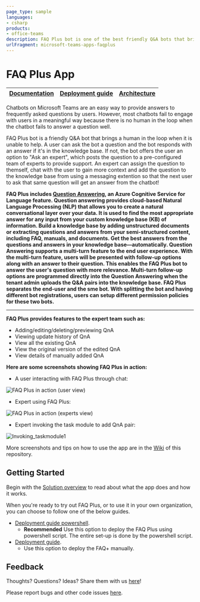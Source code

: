 ```yaml
---
page_type: sample
languages:
- csharp
products:
- office-teams
description: FAQ Plus bot is one of the best friendly Q&A bots that bring a human in the loop when it is unable to help with an answer from the knowledge base.
urlFragment: microsoft-teams-apps-faqplus
---
```



#  FAQ Plus App

| [Documentation](https://github.com/Shrujal-Tailor/FAQ-Plus/wiki/Home) | [Deployment guide](https://github.com/Shrujal-Tailor/FAQ-Plus/wiki/Deployment-Guide) | [Architecture](https://github.com/Shrujal-Tailor/FAQ-Plus/wiki/Solution-Overview) |
| ---- | ---- | ---- |

Chatbots on Microsoft Teams are an easy way to provide answers to frequently asked questions by users. However, most chatbots fail to engage with users in a meaningful way because there is no human in the loop when the chatbot fails to answer a question well. 

FAQ Plus bot is a friendly Q&A bot that brings a human in the loop when it is unable to help. A user can ask the bot a question and the bot responds with an answer if it's in the knowledge base. If not, the bot offers  the user an option to "Ask an expert", which posts the question to a pre-configured team of experts to provide support. An expert can assign the question to themself, chat with the user to gain more context and add the question to the knowledge base from using a messaging extention so that the next user to ask that same question will get an answer from the chatbot!

**FAQ Plus includes [Question Answering](https://learn.microsoft.com/en-us/azure/cognitive-services/language-service/question-answering/overview), an Azure Cognitive Service for Language feature. Question answering provides cloud-based Natural Language Processing (NLP) that allows you to create a natural conversational layer over your data. It is used to find the most appropriate answer for any input from your custom knowledge base (KB) of information. 
Build a knowledge base by adding unstructured documents or extracting questions and answers from your semi-structured content, including FAQ, manuals, and documents. Get the best answers from the questions and answers in your knowledge base—automatically. Question Answering supports a multi-turn feature to the end user experience. With the multi-turn feature, users will be presented with follow-up options along with an answer to their question. This enables the FAQ Plus bot to answer the user's question with more relevance. Multi-turn follow-up options are programmed directly into the Question Answering when the tenant admin uploads the Q&A pairs into the knowledge base.
FAQ Plus separates the end-user and the sme bot. With splitting the bot and having different bot registrations, users can setup different permission policies for these two bots.**

****

**FAQ Plus provides features to the expert team such as:**
* Adding/editing/deleting/previewing QnA
* Viewing update history of QnA
* View all the existing QnA
* View the original version of the edited QnA
* View details of manually added QnA

**Here are some screenshots showing FAQ Plus in action:**

*	A user interacting with FAQ Plus through chat:

![FAQ Plus in action (user view)](https://github.com/Shrujal-Tailor/FAQ-Plus/wiki/images/FAQPlusEndUser.gif)


*	Expert using FAQ Plus:

![FAQ Plus in action (experts view)](https://github.com/Shrujal-Tailor/FAQ-Plus/wiki/images/FAQPlusExperts.gif)


*	Expert invoking the task module to add QnA pair:

![Invoking_taskmodule1](https://github.com/Shrujal-Tailor/FAQ-Plus/wiki/Images/Invoking_taskmodule1.png)

More screenshots and tips on how to use the app are in the [Wiki](https://github.com/Shrujal-Tailor/FAQ-Plus/wiki/Home) of this repository.

## Getting Started

Begin with the [Solution overview](https://github.com/Shrujal-Tailor/FAQ-Plus/wiki/Solution-Overview) to read about what the app does and how it works.

When you're ready to try out FAQ Plus, or to use it in your own organization,  you can choose to follow one of the below guides.
* [Deployment guide powershell](https://github.com/Shrujal-Tailor/FAQ-Plus/wiki/Deployment-Guide-manual).
    * **Recommended** Use this option to deploy the FAQ Plus using powershell script. The entire set-up is done by the powershell script.
* [Deployment guide](https://github.com/Shrujal-Tailor/FAQ-Plus/wiki/Deployment-Guide).
    * Use this option to deploy the FAQ+ manually.


## Feedback

Thoughts? Questions? Ideas? Share them with us [here](https://aka.ms/fqbappfeedback)!

Please report bugs and other code issues [here](https://github.com/Shrujal-Tailor/FAQ-Plus/issues/new).
